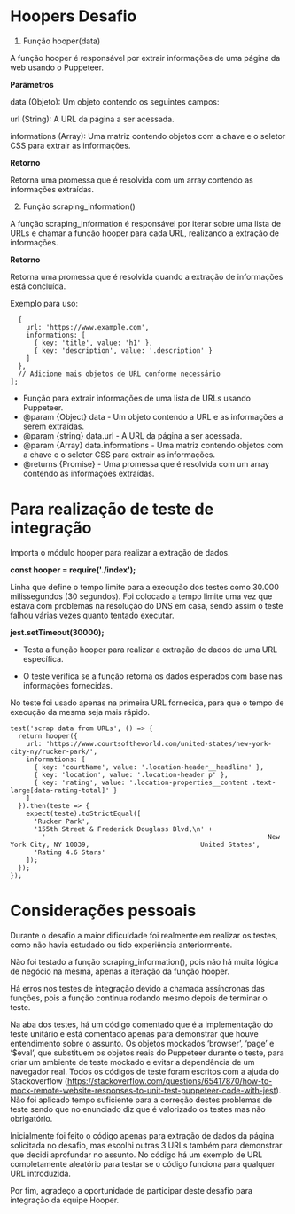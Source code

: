 # Hoopers Desafio

1. Função hooper(data) 

A função hooper é responsável por extrair informações de uma página da web usando o Puppeteer.

**Parâmetros**

data (Objeto): Um objeto contendo os seguintes campos:

url (String): A URL da página a ser acessada.

informations (Array): Uma matriz contendo objetos com a chave e o seletor CSS para extrair as informações.

**Retorno**

Retorna uma promessa que é resolvida com um array contendo as informações extraídas.

2. Função scraping_information()

A função scraping_information é responsável por iterar sobre uma lista de URLs e chamar a função hooper para cada URL, realizando a extração de informações.

**Retorno**

Retorna uma promessa que é resolvida quando a extração de informações está concluída.

Exemplo para uso:

```const urls = [
  {
    url: 'https://www.example.com',
    informations: [
      { key: 'title', value: 'h1' },
      { key: 'description', value: '.description' }
    ]
  },
  // Adicione mais objetos de URL conforme necessário
];
```

 * Função para extrair informações de uma lista de URLs usando Puppeteer.
 * @param {Object} data - Um objeto contendo a URL e as informações a serem extraídas.
 * @param {string} data.url - A URL da página a ser acessada.
 * @param {Array} data.informations - Uma matriz contendo objetos com a chave e o seletor CSS para extrair as informações.
 * @returns {Promise<Array>} - Uma promessa que é resolvida com um array contendo as informações extraídas.
 

# Para realização de teste de integração

Importa o módulo hooper para realizar a extração de dados.

**const hooper = require('./index');**


Linha que define o tempo limite para a execução dos testes como 30.000 milissegundos (30 segundos). Foi colocado a tempo limite uma vez que estava com problemas na resolução do DNS em casa, sendo assim o teste falhou várias vezes quanto tentado executar.

**jest.setTimeout(30000);**


 * Testa a função hooper para realizar a extração de dados de uma URL específica.
 
 * O teste verifica se a função retorna os dados esperados com base nas informações fornecidas.
 
No teste foi usado apenas na primeira URL fornecida, para que o tempo de execução da mesma seja mais rápido. 
```
test('scrap data from URLs', () => {
  return hooper({
    url: 'https://www.courtsoftheworld.com/united-states/new-york-city-ny/rucker-park/',
    informations: [
      { key: 'courtName', value: '.location-header__headline' },
      { key: 'location', value: '.location-header p' },
      { key: 'rating', value: '.location-properties__content .text-large[data-rating-total]' }
    ]
  }).then(teste => {
    expect(teste).toStrictEqual([
      'Rucker Park',
      '155th Street & Frederick Douglass Blvd,\n' +
        '                                                        New York City, NY 10039,                            United States',
      'Rating 4.6 Stars'
    ]);
  });
});

```


# Considerações pessoais 

Durante o desafio a maior dificuldade foi realmente em realizar os testes, como não havia estudado ou tido experiência anteriormente. 
 

Não foi testado a função scraping_information(), pois não há muita lógica de negócio na mesma, apenas a iteração da função hooper.
 

Há erros nos testes de integração  devido a chamada assíncronas das funções, pois a função continua rodando mesmo depois de terminar o teste.
 

Na aba dos testes, há um código comentado que é a implementação do teste unitário e está comentado apenas para demonstrar que houve entendimento sobre o assunto. Os objetos mockados ‘browser’,  ‘page’ e ‘$eval’, que substituem os objetos reais do Puppeteer durante o teste, para criar um ambiente de teste mockado e evitar a dependência de um navegador real. Todos os códigos de teste foram escritos com a ajuda do Stackoverflow (https://stackoverflow.com/questions/65417870/how-to-mock-remote-website-responses-to-unit-test-puppeteer-code-with-jest). Não foi aplicado tempo suficiente para a correção destes problemas de teste sendo que no enunciado diz que é valorizado os testes mas não obrigatório.
 
 
Inicialmente foi feito o código apenas para extração de dados da página solicitada no desafio, mas escolhi outras 3 URLs também para demonstrar que decidi aprofundar no assunto. No código há um exemplo de URL completamente aleatório para testar se o código funciona para qualquer URL introduzida.
 

Por fim, agradeço a oportunidade de participar deste desafio para integração da equipe Hooper.
